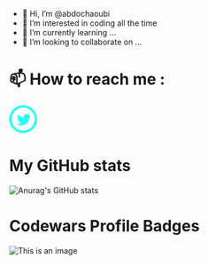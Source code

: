 - 👋 Hi, I’m @abdochaoubi
- 👀 I’m interested in coding all the time 
- 🌱 I’m currently learning ...
- 💞️ I’m looking to collaborate on ...
# 📫 How to reach me :
<a href="https://twitter.com/echaoubiabdo"> <img src="iconmonstr-twitter-5-240.png" width ="50" ></a>
# My GitHub stats
![Anurag's GitHub stats](https://github-readme-stats.vercel.app/api?username=abdochaoubi&show_icons=true&theme=radical)
#  Codewars Profile Badges
  ![This is an image](https://www.codewars.com/users/abdochaoubi/badges/large)

